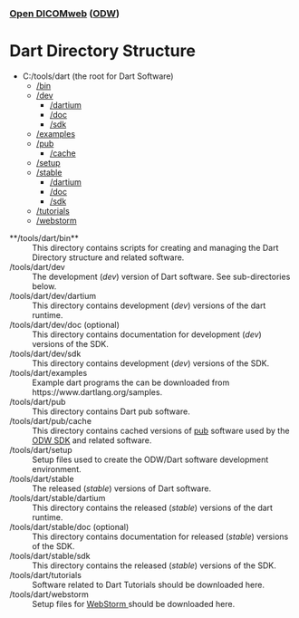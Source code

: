 ### [Open DICOMweb][ODW] ([ODW][ODW])
# Dart Directory Structure

- C:/tools/dart (the root for Dart Software)
    - [/bin](#bin)
    - [/dev](#dev)
        - [/dartium](#dev-dartium)
        - [/doc](#dev-doc) 
        - [/sdk](#dev-sdk)
    - [/examples](#examples) 
    - [/pub](#pub)
        - [/cache](#pub-cache)
    - [/setup](#setup)
    - [/stable](#stable)
        - [/dartium](#stable-dartium)
        - [/doc](#stable-doc) 
        - [/sdk](#stable-sdk)
    - [/tutorials](#tutorials)
    - [/webstorm](#webstorm)

    
<dl>
 <dt><a id="bin"></a> **/tools/dart/bin**</dt>
 <dd>This directory contains scripts for creating and managing the Dart
     Directory structure and related software.<dd>

<dt> <a id="dev"></a>/tools/dart/dev</dt>
<dd> The development (<em>dev</em>) version of Dart software. 
See sub-directories below.</dd>

<dt>  <a id="dev-dartium"></a>/tools/dart/dev/dartium</dt>
<dd>This directory contains development (<em>dev</em>) versions of
 the dart runtime.</dd>

<dt>  <a id="dev-doc"></a>/tools/dart/dev/doc (optional)</dt> 
<dd>This directory contains documentation for development
 (<em>dev</em>) versions of the
SDK.</dd>

<dt>  <a id="dev-sdk"></a>/tools/dart/dev/sdk</dt>
<dd>This directory contains development (<em>dev</em>) versions of the SDK.</dd>

<dt>  <a id="examples"></a>/tools/dart/examples</dt>
<dd>Example dart programs the can be downloaded from
https://www.dartlang.org/samples.</dd>

  <dt>  <a href="pub"></a>/tools/dart/pub</dt>
  <dd>This directory contains Dart 
  <a id="pub" link= "https://pub.dartlang.org">pub</a> software.
  </dd>

<dt>  <a id="pub-cache"></a>/tools/dart/pub/cache</dt>
<dd>This directory contains cached versions of <a href="pub">pub</a>
 software used by the <a href="ODW">ODW SDK</a> and related software.</dd>

<dt>  <a id="setup"></a>/tools/dart/setup</dt>
<dd>Setup files used to create the ODW/Dart software 
development environment.</dd>

<dt>  <a id="stable"></a>/tools/dart/stable</dt>
<dd>The released (<em>stable</em>) versions of Dart software.</dd>

<dt>  <a id="stable-dartium"></a>/tools/dart/stable/dartium</dt>
<dd>This directory contains the released (<em>stable</em>) 
versions of the dart runtime.</dd>

<dt>  <a id="stable-doc"></a>/tools/dart/stable/doc (optional)</dt>
<dd>This directory contains documentation for released 
(<em>stable</em>) versions of the SDK.</dd>

<dt>  <a id="stable-sdk"></a>/tools/dart/stable/sdk</dt>
<dd>This directory contains the released (<em>stable</em>) versions of the SDK.</dd>

<dt>  <a id="tutorials"></a>/tools/dart/tutorials</dt>
<dd>Software related to <a id="tutorials" link="">Dart Tutorials</a>
should be downloaded here.</dd>

<dt>  <a id="webstorm"></a>/tools/dart/webstorm </dt>
<dd> Setup files for 
<a href="webstorm" 
   link="https://www.dartlang.org/docs/tutorials/get-started">
   WebStorm
   </a> should be downloaded here.</dd>

[ODW]: https://github.com/OpenDICOMweb 

